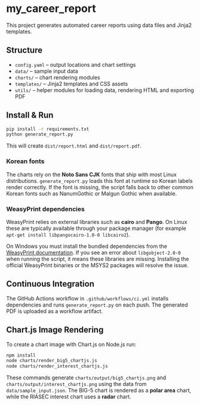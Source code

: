 # my_career_report

This project generates automated career reports using data files and Jinja2 templates.

## Structure

- `config.yaml` – output locations and chart settings
- `data/` – sample input data
- `charts/` – chart rendering modules
- `templates/` – Jinja2 templates and CSS assets
- `utils/` – helper modules for loading data, rendering HTML and exporting PDF

## Install & Run

```bash
pip install -r requirements.txt
python generate_report.py
```

This will create `dist/report.html` and `dist/report.pdf`.

### Korean fonts

The charts rely on the **Noto Sans CJK** fonts that ship with most Linux
distributions. `generate_report.py` loads this font at runtime so Korean labels
render correctly. If the font is missing, the script falls back to other common
Korean fonts such as NanumGothic or Malgun Gothic when available.

### WeasyPrint dependencies

WeasyPrint relies on external libraries such as **cairo** and **Pango**. On
Linux these are typically available through your package manager (for example
`apt-get install libpangocairo-1.0-0 libcairo2`).

On Windows you must install the bundled dependencies from the
[WeasyPrint documentation](https://doc.courtbouillon.org/weasyprint/stable/first_steps.html#installation).
If you see an error about `libgobject-2.0-0` when running the script, it means
these libraries are missing. Installing the official WeasyPrint binaries or the
MSYS2 packages will resolve the issue.

## Continuous Integration

The GitHub Actions workflow in `.github/workflows/ci.yml` installs dependencies and runs `generate_report.py` on each push. The generated PDF is uploaded as a workflow artifact.

## Chart.js Image Rendering

To create a chart image with Chart.js on Node.js run:

```bash
npm install
node charts/render_big5_chartjs.js
node charts/render_interest_chartjs.js
```

These commands generate `charts/output/big5_chartjs.png` and
`charts/output/interest_chartjs.png` using the data from
`data/sample_input.json`. The BIG-5 chart is rendered as a **polar area**
chart, while the RIASEC interest chart uses a **radar** chart.

